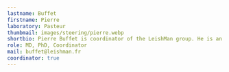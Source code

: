 ```yaml
---
lastname: Buffet
firstname: Pierre
laboratory: Pasteur
thumbmail: images/steering/pierre.webp
shortbio: Pierre Buffet is coordinator of the LeishMan group. He is an expert in leishmaniasis, malaria and other parasitic diseases. He has been working on leishmaniasis since the 1980s, and has clinical and microbiological expertise in this field (in vitro and animal models). He works closely with the National Reference Center for Leishmaniasis and the Parasitology Laboratory at Hôpital Cochin. He is also Medical Director of the Institut Pasteur.
role: MD, PhD, Coordinator
mail: buffet@leishman.fr
coordinator: true
---
```

